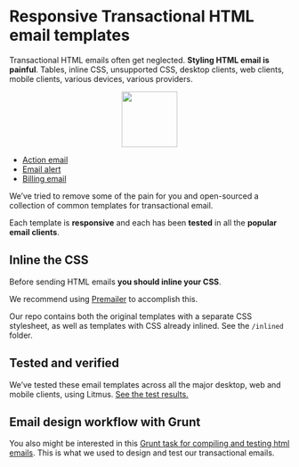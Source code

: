 # Responsive Transactional HTML email templates

Transactional HTML emails often get neglected. **Styling HTML email is painful**. Tables, inline CSS, unsupported CSS, desktop clients, web clients, mobile clients, various devices, various providers.

<p align="center"><img src="https://mailgun.ghost.io/content/images/2014/Aug/icons.png" height="100"></p>

* [Action email](http://mailgun.github.io/transactional-email-templates/action.html)
* [Email alert](http://mailgun.github.io/transactional-email-templates/alert.html)
* [Billing email](http://mailgun.github.io/transactional-email-templates/billing.html)

We’ve tried to remove some of the pain for you and open-sourced a collection of common templates for transactional email.

Each template is **responsive** and each has been **tested** in all the **popular email clients**.

## Inline the CSS

Before sending HTML emails **you should inline your CSS**. 

We recommend using [Premailer](http://premailer.dialect.ca/) to accomplish this.

Our repo contains both the original templates with a separate CSS stylesheet, as well as templates with CSS already inlined. See the `/inlined` folder.

## Tested and verified

We’ve tested these email templates across all the major desktop, web and mobile clients, using Litmus. [See the test results.](https://litmus.com/pub/3a573b5/screenshots)

## Email design workflow with Grunt

You also might be interested in this [Grunt task for compiling and testing html emails](https://github.com/leemunroe/grunt-email-design). This is what we used to design and test our transactional emails.
